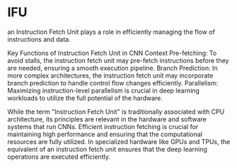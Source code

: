 # IFU
an Instruction Fetch Unit  plays a role in efficiently managing the flow of instructions and data.

Key Functions of Instruction Fetch Unit in CNN Context
Pre-fetching: To avoid stalls, the instruction fetch unit may pre-fetch instructions before they are needed, ensuring a smooth execution pipeline.
Branch Prediction: In more complex architectures, the instruction fetch unit may incorporate branch prediction to handle control flow changes efficiently.
Parallelism: Maximizing instruction-level parallelism is crucial in deep learning workloads to utilize the full potential of the hardware.

While the term "Instruction Fetch Unit" is traditionally associated with CPU architecture, its principles are relevant in the hardware and software systems that run CNNs. Efficient instruction fetching is crucial for maintaining high performance and ensuring that the computational resources are fully utilized. In specialized hardware like GPUs and TPUs, the equivalent of an instruction fetch unit ensures that the deep learning operations are executed efficiently.
